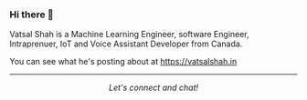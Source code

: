 ### Hi there 👋

Vatsal Shah is a Machine Learning Engineer, software Engineer, Intraprenuer, IoT and Voice Assistant Developer from Canada.

You can see what he's posting about at https://vatsalshah.in

<hr>
<p align="center">
  <i>Let's connect and chat!</i>
</p>

<!--
**vatsal2210/vatsal2210** is a ✨ _special_ ✨ repository because its `README.md` (this file) appears on your GitHub profile.

Here are some ideas to get you started:

- 🔭 I’m currently working on ...
- 🌱 I’m currently learning ...
- 👯 I’m looking to collaborate on ...
- 🤔 I’m looking for help with ...
- 💬 Ask me about ...
- 📫 How to reach me: ...
- 😄 Pronouns: ...
- ⚡ Fun fact: ...
-->

